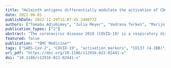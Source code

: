```yaml
---
title: "Helminth antigens differentially modulate the activation of CD4+ and CD8+ T lymphocytes of convalescent COVID-19 patients in vitro"
date: 2022-06-01
publishDate: 2022-11-29T15:07:45.249077Z
authors: ["Tomabu Adjobimey", "Julia Meyer", "Vedrana Terkeš", "Marijo Parcina", "Achim Hoerauf"]
publication_types: ["2"]
abstract: "The coronavirus disease 2019 (COVID-19) is a respiratory disease caused by SARS-CoV-2, a recently discovered strain of coronavirus. The virus has spread rapidly, causing millions of death worldwide. Contrary to the predictions, prevalence and mortality due to COVID-19 have remained moderate on the African continent. Several factors, including age, genetics, vaccines, and co-infections, might impact the course of the pandemic in Africa. Helminths are highly endemic in Sub-Saharan Africa and are renowned for their ability to evade, skew, and suppress human immune responses through various immune-modulatory mechanisms. Such effects will likely impact SARS-CoV-2 transmission and disease progression."
featured: false
publication: "*BMC Medicine*"
tags: ["SARS-CoV-2", "COVID-19", "activation markers", "CD137 (4-1BB)", "CD4+ helper and CD8+ T cytotoxic T cells", "CD69", "Helminth antigens"]
url_pdf: "https://doi.org/10.1186/s12916-022-02441-x"
doi: "10.1186/s12916-022-02441-x"
---
```


